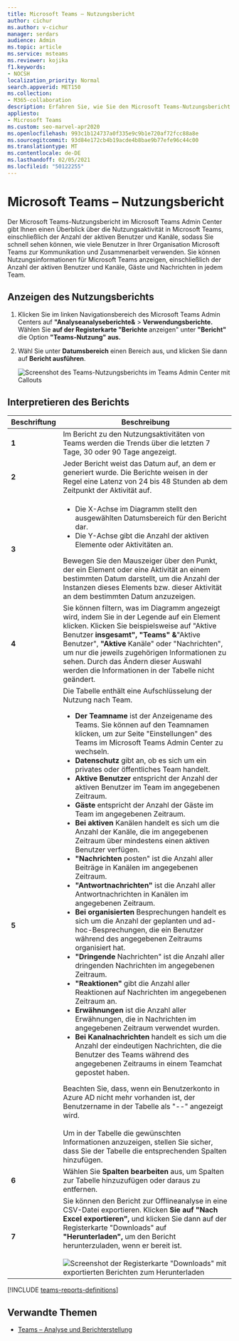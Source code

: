 ```yaml
---
title: Microsoft Teams – Nutzungsbericht
author: cichur
ms.author: v-cichur
manager: serdars
audience: Admin
ms.topic: article
ms.service: msteams
ms.reviewer: kojika
f1.keywords:
- NOCSH
localization_priority: Normal
search.appverid: MET150
ms.collection:
- M365-collaboration
description: Erfahren Sie, wie Sie den Microsoft Teams-Nutzungsbericht im Microsoft Teams Admin Center verwenden, um sich einen Überblick über die Microsoft Teams-Aktivitäten in Ihrem Unternehmen zu verschaffen.
appliesto:
- Microsoft Teams
ms.custom: seo-marvel-apr2020
ms.openlocfilehash: 993c1b124737a0f335e9c9b1e720af72fcc88a8e
ms.sourcegitcommit: 93d84e172cb4b19acde4b8bae9b77efe96c44c00
ms.translationtype: MT
ms.contentlocale: de-DE
ms.lasthandoff: 02/05/2021
ms.locfileid: "50122255"
---
```

# <a name="microsoft-teams-usage-report"></a>Microsoft Teams – Nutzungsbericht

Der Microsoft Teams-Nutzungsbericht im Microsoft Teams Admin Center gibt Ihnen einen Überblick über die Nutzungsaktivität in Microsoft Teams, einschließlich der Anzahl der aktiven Benutzer und Kanäle, sodass Sie schnell sehen können, wie viele Benutzer in Ihrer Organisation Microsoft Teams zur Kommunikation und Zusammenarbeit verwenden. Sie können Nutzungsinformationen für Microsoft Teams anzeigen, einschließlich der Anzahl der aktiven Benutzer und Kanäle, Gäste und Nachrichten in jedem Team.

## <a name="view-the-usage-report"></a>Anzeigen des Nutzungsberichts

1. Klicken Sie im linken Navigationsbereich des Microsoft Teams Admin Centers auf **"Analyseanalyseberichte&**  >  **Verwendungsberichte.** Wählen Sie **auf der Registerkarte "Berichte** anzeigen" unter **"Bericht"** die Option **"Teams-Nutzung" aus.**
2. Wähl Sie unter **Datumsbereich** einen Bereich aus, und klicken Sie dann auf **Bericht ausführen**.

    ![Screenshot des Teams-Nutzungsberichts im Teams Admin Center mit Callouts](../media/teams-reports-teams-usage-with-callouts.png "Screenshot des Teams-Nutzungsberichts im Teams Admin Center mit Callouts")

## <a name="interpret-the-report"></a>Interpretieren des Berichts

|Beschriftung |Beschreibung  |
|--------|-------------|
|**1**   |Im Bericht zu den Nutzungsaktivitäten von Teams werden die Trends über die letzten 7 Tage, 30 oder 90 Tage angezeigt. |
|**2**   |Jeder Bericht weist das Datum auf, an dem er generiert wurde. Die Berichte weisen in der Regel eine Latenz von 24 bis 48 Stunden ab dem Zeitpunkt der Aktivität auf. |
|**3**   |<ul><li>Die X-Achse im Diagramm stellt den ausgewählten Datumsbereich für den Bericht dar.</li> <li> Die Y-Achse gibt die Anzahl der aktiven Elemente oder Aktivitäten an.</li> </ul>Bewegen Sie den Mauszeiger über den Punkt, der ein Element oder eine Aktivität an einem bestimmten Datum darstellt, um die Anzahl der Instanzen dieses Elements bzw. dieser Aktivität an dem bestimmten Datum anzuzeigen.|
|**4**   |Sie können filtern, was im Diagramm angezeigt wird, indem Sie in der Legende auf ein Element klicken. Klicken Sie beispielsweise auf "Aktive Benutzer **insgesamt",**  **"Teams" &**"Aktive Benutzer", **"Aktive** Kanäle" oder "Nachrichten", um nur die jeweils zugehörigen Informationen zu sehen. Durch das Ändern dieser Auswahl werden die Informationen in der Tabelle nicht geändert. |
|**5**   |Die Tabelle enthält eine Aufschlüsselung der Nutzung nach Team. <ul><li>**Der Teamname** ist der Anzeigename des Teams. Sie können auf den Teamnamen klicken, um zur Seite "Einstellungen" des Teams im Microsoft Teams Admin Center zu wechseln. </li> <li>**Datenschutz** gibt an, ob es sich um ein privates oder öffentliches Team handelt.</li> <li>**Aktive Benutzer** entspricht der Anzahl der aktiven Benutzer im Team im angegebenen Zeitraum.</li><li>**Gäste** entspricht der Anzahl der Gäste im Team im angegebenen Zeitraum.</li> <li>**Bei aktiven** Kanälen handelt es sich um die Anzahl der Kanäle, die im angegebenen Zeitraum über mindestens einen aktiven Benutzer verfügen.</li> <li>**"Nachrichten** posten" ist die Anzahl aller Beiträge in Kanälen im angegebenen Zeitraum.</li> <li>**"Antwortnachrichten"** ist die Anzahl aller Antwortnachrichten in Kanälen im angegebenen Zeitraum.</li> <li>**Bei organisierten** Besprechungen handelt es sich um die Anzahl der geplanten und ad-hoc-Besprechungen, die ein Benutzer während des angegebenen Zeitraums organisiert hat. </li><li>**"Dringende** Nachrichten" ist die Anzahl aller dringenden Nachrichten im angegebenen Zeitraum.</li><li>**"Reaktionen"** gibt die Anzahl aller Reaktionen auf Nachrichten im angegebenen Zeitraum an.</li><li>**Erwähnungen** ist die Anzahl aller Erwähnungen, die in Nachrichten im angegebenen Zeitraum verwendet wurden.</li><li>**Bei Kanalnachrichten** handelt es sich um die Anzahl der eindeutigen Nachrichten, die die Benutzer des Teams während des angegebenen Zeitraums in einem Teamchat gepostet haben.</li> </li> </ul>Beachten Sie, dass, wenn ein Benutzerkonto in Azure AD nicht mehr vorhanden ist, der Benutzername in der Tabelle als "--" angezeigt wird. <br><br>Um in der Tabelle die gewünschten Informationen anzuzeigen, stellen Sie sicher, dass Sie der Tabelle die entsprechenden Spalten hinzufügen. |
|**6**   |Wählen Sie **Spalten bearbeiten** aus, um Spalten zur Tabelle hinzuzufügen oder daraus zu entfernen.|
|**7**   |Sie können den Bericht zur Offlineanalyse in eine CSV-Datei exportieren. Klicken **Sie auf "Nach Excel exportieren",** und klicken Sie dann auf der Registerkarte "Downloads" auf **"Herunterladen",** um den Bericht herunterzuladen, wenn er bereit ist. <br><br>![Screenshot der Registerkarte "Downloads" mit exportierten Berichten zum Herunterladen](../media/teams-reports-export-to-csv.png)|

[!INCLUDE [teams-reports-definitions](../includes/teams-reports-definitions.md)]

## <a name="related-topics"></a>Verwandte Themen

- [Teams – Analyse und Berichterstellung](teams-reporting-reference.md)
